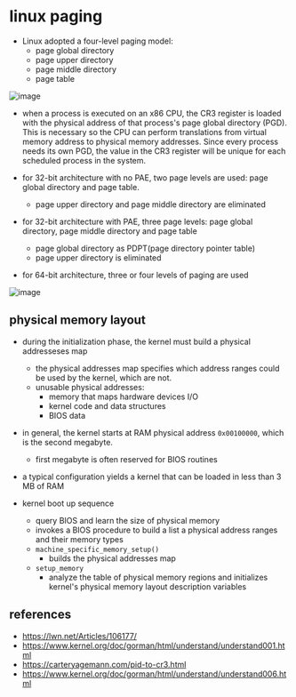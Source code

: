 # linux paging
* Linux adopted a four-level paging model:
    * page global directory
    * page upper directory
    * page middle directory
    * page table

![image](https://user-images.githubusercontent.com/35479537/178270006-fd9dddb5-574c-4193-88c9-5c4875facc65.png)

* when a process is executed on an x86 CPU, the CR3 register is loaded with the physical address of that process's page global directory (PGD). This is necessary so the CPU can perform translations from virtual memory address to physical memory addresses. Since every process needs its own PGD, the value in the CR3 register will be unique for each scheduled process in the system. 

* for 32-bit architecture with no PAE, two page levels are used: page global directory and page table.
    * page upper directory and page middle directory are eliminated
* for 32-bit architecture with PAE, three page levels: page global directory, page middle directory and page table
    * page global directory as PDPT(page directory pointer table)
    * page upper directory is eliminated
* for 64-bit architecture, three or four levels of paging are used

![image](https://user-images.githubusercontent.com/35479537/188252339-84627342-a639-4367-9f7f-58814e6df468.png)

## physical memory layout
* during the initialization phase, the kernel must build a physical addresseses map
    * the physical addresses map specifies which address ranges could be used by the kernel, which are not.
    * unusable physical addresses:
        * memory that maps hardware devices I/O
        * kernel code and data structures
        * BIOS data
* in general, the kernel starts at RAM physical address `0x00100000`, which is the second megabyte.
    * first megabyte is often reserved for BIOS routines
* a typical configuration yields a kernel that can be loaded in less than 3 MB of RAM

* kernel boot up sequence
    * query BIOS and learn the size of physical memory
    * invokes a BIOS procedure to build a list a physical address ranges and their memory types
    * `machine_specific_memory_setup()`
        * builds the physical addresses map
    * `setup_memory`
        * analyze the table of physical memory regions and initializes kernel's physical memory layout description variables
## references
* https://lwn.net/Articles/106177/
* https://www.kernel.org/doc/gorman/html/understand/understand001.html
* https://carteryagemann.com/pid-to-cr3.html
* https://www.kernel.org/doc/gorman/html/understand/understand006.html
